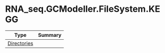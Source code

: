 ﻿
# RNA_seq.GCModeller.FileSystem.KEGG

|Type|Summary|
|----|-------|
|[Directories](./Directories.md)||

